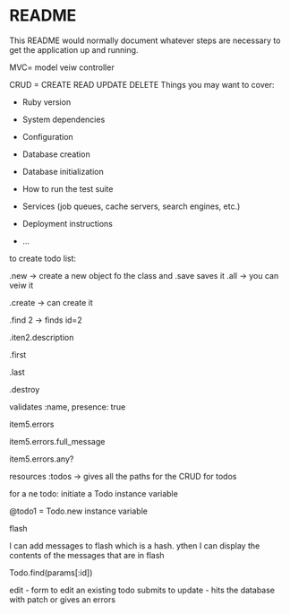 # README

This README would normally document whatever steps are necessary to get the
application up and running.

MVC= model veiw controller

CRUD = CREATE READ UPDATE DELETE
Things you may want to cover:

* Ruby version

* System dependencies

* Configuration

* Database creation

* Database initialization

* How to run the test suite

* Services (job queues, cache servers, search engines, etc.)

* Deployment instructions

* ...

to create todo list:

.new -> create a new object fo the class and .save saves it
.all -> you can veiw it

.create -> can create it

.find 2 -> finds id=2

.iten2.description

.first

.last

.destroy

 validates :name, presence: true
 
 item5.errors
 
 item5.errors.full_message
 
 item5.errors.any?
 
 resources :todos -> gives all the paths for the CRUD for todos
 
 for a ne todo:
 initiate a Todo instance variable
 
 @todo1 = Todo.new
 instance variable
 
 flash
 
 I can add messages to flash which is a hash. ythen I can display the contents of the messages 
 that are in flash
 
 Todo.find(params[:id])
 
 edit - form to edit an existing todo
 submits to update - hits the database with patch or gives an errors